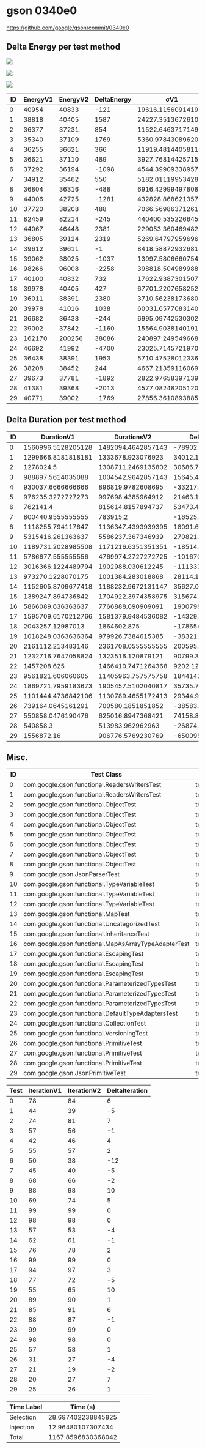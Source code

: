 # gson 0340e0


https://github.com/google/gson/commit/0340e0



## Delta Energy per test method

![](./gson_delta_energy_0_v.png)

![](./gson_delta_energy_1_v.png)

![](./gson_delta_energy_2_v.png)


| ID | EnergyV1 | EnergyV2 | DeltaEnergy | σV1 | σV2 |
| --- | --- | --- | --- | --- | --- |
| 0 | 40954 | 40833 | -121 | 19616.11560914196 | 17922.9459402548 |
| 1 | 38818 | 40405 | 1587 | 24227.35136726108 | 28679.553051194944 |
| 2 | 36377 | 37231 | 854 | 11522.646371714998 | 10808.503876182729 |
| 3 | 35340 | 37109 | 1769 | 5360.9784308962035 | 3971.7034482212093 |
| 4 | 36255 | 36621 | 366 | 11919.481440581141 | 6281.330579936257 |
| 5 | 36621 | 37110 | 489 | 3927.7681442571584 | 6739.027749529291 |
| 6 | 37292 | 36194 | -1098 | 4544.399093389576 | 3531.775674279852 |
| 7 | 34912 | 35462 | 550 | 5182.011199534286 | 4554.262848625999 |
| 8 | 36804 | 36316 | -488 | 6916.429994978085 | 9248.774795697727 |
| 9 | 44006 | 42725 | -1281 | 432828.8686213575 | 419913.79266521655 |
| 10 | 37720 | 38208 | 488 | 7066.569863712617 | 6576.239322773095 |
| 11 | 82459 | 82214 | -245 | 440400.5352266452 | 365205.67915357684 |
| 12 | 44067 | 46448 | 2381 | 229053.36046948264 | 25014.63833564873 |
| 13 | 36805 | 39124 | 2319 | 5269.647979596968 | 4812.099523728983 |
| 14 | 39612 | 39611 | -1 | 8418.58872932681 | 9181.776596901595 |
| 15 | 39062 | 38025 | -1037 | 13997.580666075459 | 40035.58476844667 |
| 16 | 98266 | 96008 | -2258 | 398818.5049899886 | 509568.4747363726 |
| 17 | 40100 | 40832 | 732 | 17622.9387301507 | 17833.052365201147 |
| 18 | 39978 | 40405 | 427 | 67701.2207658252 | 56694.82446412834 |
| 19 | 36011 | 38391 | 2380 | 3710.5623817368073 | 4472.801957710559 |
| 20 | 39978 | 41016 | 1038 | 60031.65770831404 | 77444.91338254008 |
| 21 | 36682 | 36438 | -244 | 6995.097425303023 | 24328.50924861845 |
| 22 | 39002 | 37842 | -1160 | 15564.903814019199 | 11935.341464600075 |
| 23 | 162170 | 200256 | 38086 | 240897.24954966802 | 280005.84296448936 |
| 24 | 46692 | 41992 | -4700 | 23025.714572197045 | 21401.941518114512 |
| 25 | 36438 | 38391 | 1953 | 5710.47528012336 | 6124.570048851895 |
| 26 | 38208 | 38452 | 244 | 4667.213591160692 | 5792.143531660627 |
| 27 | 39673 | 37781 | -1892 | 2822.9765839713928 | 3452.4849720157304 |
| 28 | 41381 | 39368 | -2013 | 4577.082482051203 | 4379.124778983122 |
| 29 | 40771 | 39002 | -1769 | 27856.36108938854 | 15315.668285293592 |

## Delta Duration per test method


| ID | DurationV1 | DurationsV2 | DeltaDuration |
| --- | --- | --- | --- |
| 0 | 1560996.5128205128 | 1482094.4642857143 | -78902.04853479844 |
| 1 | 1299666.8181818181 | 1333678.923076923 | 34012.10489510489 |
| 2 | 1278024.5 | 1308711.2469135802 | 30686.746913580224 |
| 3 | 988897.5614035088 | 1004542.9642857143 | 15645.402882205555 |
| 4 | 930037.6666666666 | 896819.9782608695 | -33217.68840579712 |
| 5 | 976235.3272727273 | 997698.4385964912 | 21463.111323763966 |
| 6 | 762141.4 | 815614.8157894737 | 53473.415789473685 |
| 7 | 800440.9555555555 | 783915.2 | -16525.755555555574 |
| 8 | 1118255.794117647 | 1136347.4393939395 | 18091.64527629246 |
| 9 | 5315416.261363637 | 5586237.367346939 | 270821.105983302 |
| 10 | 1189731.2028985508 | 1171216.6351351351 | -18514.56776341563 |
| 11 | 5786677.555555556 | 4769974.2727272725 | -1016703.2828282835 |
| 12 | 3016366.1224489794 | 1902988.030612245 | -1113378.0918367344 |
| 13 | 973270.1228070175 | 1001384.283018868 | 28114.160211850423 |
| 14 | 1152605.8709677418 | 1188232.9672131147 | 35627.0962453729 |
| 15 | 1389247.894736842 | 1704922.3974358975 | 315674.5026990555 |
| 16 | 5866089.636363637 | 7766888.090909091 | 1900798.4545454541 |
| 17 | 1595709.6170212766 | 1581379.9484536082 | -14329.668567668414 |
| 18 | 2043257.12987013 | 1864602.875 | -178654.25487012998 |
| 19 | 1018248.0363636364 | 979926.7384615385 | -38321.297902097926 |
| 20 | 2161112.213483146 | 2361708.0555555555 | 200595.84207240958 |
| 21 | 1232716.7647058824 | 1323516.120879121 | 90799.35617323848 |
| 22 | 1457208.625 | 1466410.7471264368 | 9202.122126436792 |
| 23 | 9561821.606060605 | 11405963.757575758 | 1844142.1515151523 |
| 24 | 1869721.7959183673 | 1905457.5102040817 | 35735.71428571432 |
| 25 | 1101444.4736842106 | 1130789.4655172413 | 29344.991833030712 |
| 26 | 739164.0645161291 | 700580.1851851852 | -38583.87933094392 |
| 27 | 550858.0476190476 | 625016.8947368421 | 74158.84711779456 |
| 28 | 540858.3 | 513983.962962963 | -26874.33703703707 |
| 29 | 1556872.16 | 906776.5769230769 | -650095.583076923 |

## Misc.

| ID | Test Class | Test Method |
| --- | --- | --- |
| 0 | com.google.gson.functional.ReadersWritersTest | testReadWriteTwoObjects |
| 1 | com.google.gson.functional.ReadersWritersTest | testReaderForDeserialization |
| 2 | com.google.gson.functional.ObjectTest | testArrayOfArraysDeserialization |
| 3 | com.google.gson.functional.ObjectTest | testNestedDeserialization |
| 4 | com.google.gson.functional.ObjectTest | testBagOfPrimitiveWrappersDeserialization |
| 5 | com.google.gson.functional.ObjectTest | testNullFieldsDeserialization |
| 6 | com.google.gson.functional.ObjectTest | testBagOfPrimitivesDeserialization |
| 7 | com.google.gson.functional.ObjectTest | testObjectFieldNamesWithoutQuotesDeserialization |
| 8 | com.google.gson.functional.ObjectTest | testArrayOfObjectsDeserialization |
| 9 | com.google.gson.JsonParserTest | testReadWriteTwoObjects |
| 10 | com.google.gson.functional.TypeVariableTest | testBasicTypeVariables |
| 11 | com.google.gson.functional.TypeVariableTest | testAdvancedTypeVariables |
| 12 | com.google.gson.functional.TypeVariableTest | testTypeVariablesViaTypeParameter |
| 13 | com.google.gson.functional.MapTest | testReadMapsWithEmptyStringKey |
| 14 | com.google.gson.functional.UncategorizedTest | testGsonInstanceReusableForSerializationAndDeserialization |
| 15 | com.google.gson.functional.InheritanceTest | testSubClassDeserialization |
| 16 | com.google.gson.functional.MapAsArrayTypeAdapterTest | testSerializeComplexMapWithTypeAdapter |
| 17 | com.google.gson.functional.EscapingTest | testGsonAcceptsEscapedAndNonEscapedJsonDeserialization |
| 18 | com.google.gson.functional.EscapingTest | testEscapingObjectFields |
| 19 | com.google.gson.functional.EscapingTest | testGsonDoubleDeserialization |
| 20 | com.google.gson.functional.ParameterizedTypesTest | testParameterizedTypeDeserialization |
| 21 | com.google.gson.functional.ParameterizedTypesTest | testParameterizedTypeWithReaderDeserialization |
| 22 | com.google.gson.functional.ParameterizedTypesTest | testTypesWithMultipleParametersDeserialization |
| 23 | com.google.gson.functional.DefaultTypeAdaptersTest | testNullSerialization |
| 24 | com.google.gson.functional.CollectionTest | testWildcardCollectionField |
| 25 | com.google.gson.functional.VersioningTest | testVersionedGsonWithUnversionedClassesDeserialization |
| 26 | com.google.gson.functional.PrimitiveTest | testBooleanDeserialization |
| 27 | com.google.gson.functional.PrimitiveTest | testDeserializeJsonObjectAsBooleanPrimitive |
| 28 | com.google.gson.functional.PrimitiveTest | testDeserializeJsonArrayAsBooleanWrapper |
| 29 | com.google.gson.JsonPrimitiveTest | testParsingStringAsBoolean |




| Test | IterationV1 | IterationV2 | DeltaIteration |
| --- | --- | --- | --- |
| 0 | 78 | 84 | 6 |
| 1 | 44 | 39 | -5 |
| 2 | 74 | 81 | 7 |
| 3 | 57 | 56 | -1 |
| 4 | 42 | 46 | 4 |
| 5 | 55 | 57 | 2 |
| 6 | 50 | 38 | -12 |
| 7 | 45 | 40 | -5 |
| 8 | 68 | 66 | -2 |
| 9 | 88 | 98 | 10 |
| 10 | 69 | 74 | 5 |
| 11 | 99 | 99 | 0 |
| 12 | 98 | 98 | 0 |
| 13 | 57 | 53 | -4 |
| 14 | 62 | 61 | -1 |
| 15 | 76 | 78 | 2 |
| 16 | 99 | 99 | 0 |
| 17 | 94 | 97 | 3 |
| 18 | 77 | 72 | -5 |
| 19 | 55 | 65 | 10 |
| 20 | 89 | 90 | 1 |
| 21 | 85 | 91 | 6 |
| 22 | 88 | 87 | -1 |
| 23 | 99 | 99 | 0 |
| 24 | 98 | 98 | 0 |
| 25 | 57 | 58 | 1 |
| 26 | 31 | 27 | -4 |
| 27 | 21 | 19 | -2 |
| 28 | 20 | 27 | 7 |
| 29 | 25 | 26 | 1 |



| Time Label | Time (s) |
| --- | --- |
| Selection | 28.697402238845825 |
| Injection | 12.96480107307434 |
| Total | 1167.8596830368042 |


